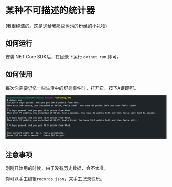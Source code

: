 # 某种不可描述的统计器

(我很纯洁的。这是送给我那些污污的粉丝的小礼物)

## 如何运行

安装.NET Core SDK后，在目录下运行 `dotnet run` 即可。

## 如何使用

每次你需要记忆一些生活中的舒适事件时，打开它，按下A键即可。

![](Untitled.png)

## 注意事项

刚刚开始用的时候，由于没有历史数据，会不太准。

你可以手工编辑`records.json`，来手工记录快乐。

